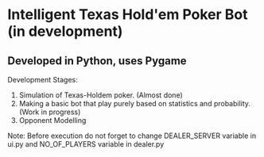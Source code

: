 Intelligent Texas Hold'em Poker Bot (in development)
=============
Developed in Python, uses Pygame
-------------

Development Stages:   
1. Simulation of Texas-Holdem poker. (Almost done)   
2. Making a basic bot that play purely based on statistics and probability. (Work in progress)   
3. Opponent Modelling   
   
Note: Before execution do not forget to change DEALER_SERVER variable in ui.py and NO_OF_PLAYERS variable in dealer.py   
